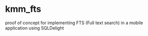 # kmm_fts
proof of concept for implementing FTS (Full text search) in a mobile application using SQLDelight
